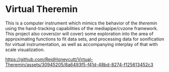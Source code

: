 # Virtual Theremin 
This is a computer instrument which mimics the behavior of the *theremin* using the hand-tracking capabilities of the mediapipe/cvzone framework. This project also covers(or will cover) some exploration into the area of approximating functions to fit data sets, and processing data for sonification for virtual instrumentation, as well as accompanying interplay of that with scale visualization.









https://github.com/ReidHoneycutt/Virtual-Theremin/assets/30945205/8a6493f5-f41d-48bd-8274-f125613452c3

